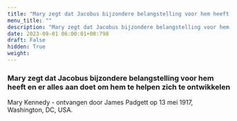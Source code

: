 ```yaml
---
title: "Mary zegt dat Jacobus bijzondere belangstelling voor hem heeft en er alles aan doet om hem te helpen zich te ontwikkelen"
menu_title: ""
description: "Mary zegt dat Jacobus bijzondere belangstelling voor hem heeft en er alles aan doet om hem te helpen zich te ontwikkelen"
date: 2023-09-01 06:00:01+00:798
draft: False
hidden: True
weight:
---
```

### Mary zegt dat Jacobus bijzondere belangstelling voor hem heeft en er alles aan doet om hem te helpen zich te ontwikkelen

Mary Kennedy - ontvangen door James Padgett op 13 mei 1917, Washington, DC, USA.
